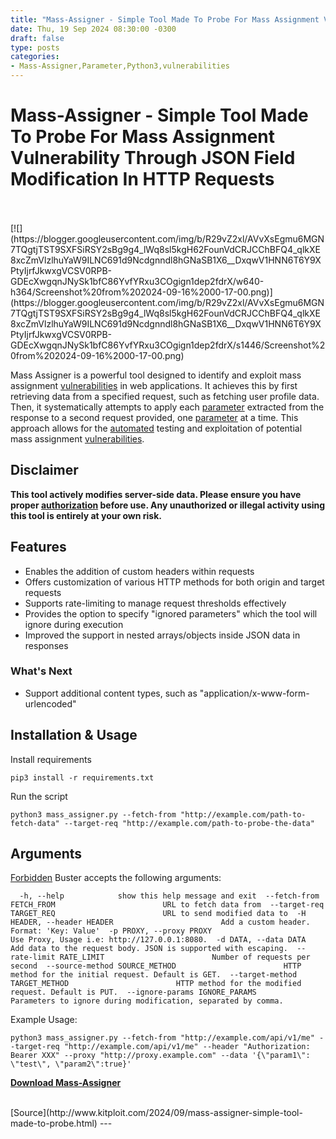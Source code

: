 ```yaml
---
title: "Mass-Assigner - Simple Tool Made To Probe For Mass Assignment Vulnerability Through JSON Field Modification In HTTP Requests"
date: Thu, 19 Sep 2024 08:30:00 -0300
draft: false
type: posts
categories: 
- Mass-Assigner,Parameter,Python3,vulnerabilities
---
```

# Mass-Assigner - Simple Tool Made To Probe For Mass Assignment Vulnerability Through JSON Field Modification In HTTP Requests

<br/>

<br/>
[![](https://blogger.googleusercontent.com/img/b/R29vZ2xl/AVvXsEgmu6MGN7TQgtjTST9SXFSiRSY2sBg9g4_lWq8sl5kgH62FounVdCRJCChBFQ4_qlkXE8xcZmVlzlhuYaW9ILNC691d9Ncdgnndl8hGNaSB1X6__DxqwV1HNN6T6Y9XPtyIjrfJkwxgVCSV0RPB-GDEcXwgqnJNySk1bfC86YvfYRxu3COgign1dep2fdrX/w640-h364/Screenshot%20from%202024-09-16%2000-17-00.png)](https://blogger.googleusercontent.com/img/b/R29vZ2xl/AVvXsEgmu6MGN7TQgtjTST9SXFSiRSY2sBg9g4_lWq8sl5kgH62FounVdCRJCChBFQ4_qlkXE8xcZmVlzlhuYaW9ILNC691d9Ncdgnndl8hGNaSB1X6__DxqwV1HNN6T6Y9XPtyIjrfJkwxgVCSV0RPB-GDEcXwgqnJNySk1bfC86YvfYRxu3COgign1dep2fdrX/s1446/Screenshot%20from%202024-09-16%2000-17-00.png)

  

Mass Assigner is a powerful tool designed to identify and exploit mass assignment [vulnerabilities](https://www.kitploit.com/search/label/vulnerabilities "vulnerabilities") in web applications. It achieves this by first retrieving data from a specified request, such as fetching user profile data. Then, it systematically attempts to apply each [parameter](https://www.kitploit.com/search/label/Parameter "parameter") extracted from the response to a second request provided, one [parameter](https://www.kitploit.com/search/label/Parameter "parameter") at a time. This approach allows for the [automated](https://www.kitploit.com/search/label/Automated "automated") testing and exploitation of potential mass assignment [vulnerabilities](https://www.kitploit.com/search/label/vulnerabilities "vulnerabilities").

  

Disclaimer
----------

**This tool actively modifies server-side data. Please ensure you have proper [authorization](https://www.kitploit.com/search/label/Authorization "authorization") before use. Any unauthorized or illegal activity using this tool is entirely at your own risk.**

Features
--------

-   Enables the addition of custom headers within requests
-   Offers customization of various HTTP methods for both origin and target requests
-   Supports rate-limiting to manage request thresholds effectively
-   Provides the option to specify "ignored parameters" which the tool will ignore during execution
-   Improved the support in nested arrays/objects inside JSON data in responses

### What's Next

-   Support additional content types, such as "application/x-www-form-urlencoded"

Installation & Usage
--------------------

Install requirements

```
pip3 install -r requirements.txt
```

Run the script

```
python3 mass_assigner.py --fetch-from "http://example.com/path-to-fetch-data" --target-req "http://example.com/path-to-probe-the-data"
```

Arguments
---------

[Forbidden](https://www.kitploit.com/search/label/Forbidden "Forbidden") Buster accepts the following arguments:

```
  -h, --help            show this help message and exit  --fetch-from FETCH_FROM                        URL to fetch data from  --target-req TARGET_REQ                        URL to send modified data to  -H HEADER, --header HEADER                        Add a custom header. Format: 'Key: Value'  -p PROXY, --proxy PROXY                        Use Proxy, Usage i.e: http://127.0.0.1:8080.  -d DATA, --data DATA  Add data to the request body. JSON is supported with escaping.  --rate-limit RATE_LIMIT                        Number of requests per second  --source-method SOURCE_METHOD                        HTTP method for the initial request. Default is GET.  --target-method TARGET_METHOD                        HTTP method for the modified request. Default is PUT.  --ignore-params IGNORE_PARAMS                        Parameters to ignore during modification, separated by comma.
```

Example Usage:

```
python3 mass_assigner.py --fetch-from "http://example.com/api/v1/me" --target-req "http://example.com/api/v1/me" --header "Authorization: Bearer XXX" --proxy "http://proxy.example.com" --data '{\"param1\": \"test\", \"param2\":true}'
```

  
  

**[Download Mass-Assigner](https://github.com/Sn1r/Mass-Assigner "Download Mass-Assigner")**

<br/>
[Source](http://www.kitploit.com/2024/09/mass-assigner-simple-tool-made-to-probe.html)
---
